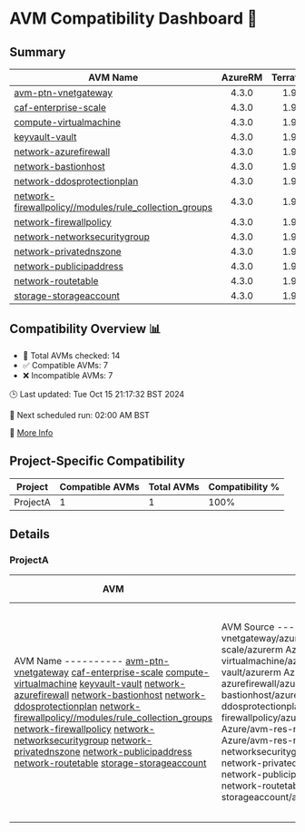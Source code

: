 # AVM Compatibility Dashboard 🚀

<!-- AVM_COMPATIBILITY_DASHBOARD_START -->

## Summary
| AVM Name | AzureRM | Terraform | Module | Compatible |
|----------|:-------:|:---------:|:------:|:----------:|
| [avm-ptn-vnetgateway](https://registry.terraform.io/modules/Azure/avm-ptn-vnetgateway/azurerm) | 4.3.0 | 1.9.7 | 0.6.0 | ❌ |
| [caf-enterprise-scale](https://registry.terraform.io/modules/Azure/caf-enterprise-scale/azurerm) | 4.3.0 | 1.9.7 | 6.0.0 | ❌ |
| [compute-virtualmachine](https://registry.terraform.io/modules/Azure/avm-res-compute-virtualmachine/azurerm) | 4.3.0 | 1.9.7 | 0.15.1 | ❌ |
| [keyvault-vault](https://registry.terraform.io/modules/Azure/avm-res-keyvault-vault/azurerm) | 4.3.0 | 1.9.7 | 0.9.1 | ✅ |
| [network-azurefirewall](https://registry.terraform.io/modules/Azure/avm-res-network-azurefirewall/azurerm) | 4.3.0 | 1.9.7 | 0.3.0 | ✅ |
| [network-bastionhost](https://registry.terraform.io/modules/Azure/avm-res-network-bastionhost/azurerm) | 4.3.0 | 1.9.7 | 0.3.0 | ❌ |
| [network-ddosprotectionplan](https://registry.terraform.io/modules/Azure/avm-res-network-ddosprotectionplan/azurerm) | 4.3.0 | 1.9.7 | 0.2.0 | ✅ |
| [network-firewallpolicy//modules/rule_collection_groups](https://registry.terraform.io/modules/Azure/avm-res-network-firewallpolicy/azurerm/0.3.1/submodules/rule_collection_groups) | 4.3.0 | 1.9.7 | 0.3.1 | ✅ |
| [network-firewallpolicy](https://registry.terraform.io/modules/Azure/avm-res-network-firewallpolicy/azurerm) | 4.3.0 | 1.9.7 | 0.3.1 | ✅ |
| [network-networksecuritygroup](https://registry.terraform.io/modules/Azure/avm-res-network-networksecuritygroup/azurerm) | 4.3.0 | 1.9.7 | 0.2.0 | ❌ |
| [network-privatednszone](https://registry.terraform.io/modules/Azure/avm-res-network-privatednszone/azurerm) | 4.3.0 | 1.9.7 | 0.2.0 | ❌ |
| [network-publicipaddress](https://registry.terraform.io/modules/Azure/avm-res-network-publicipaddress/azurerm) | 4.3.0 | 1.9.7 | 0.1.2 | ✅ |
| [network-routetable](https://registry.terraform.io/modules/Azure/avm-res-network-routetable/azurerm) | 4.3.0 | 1.9.7 | 0.3.0 | ✅ |
| [storage-storageaccount](https://registry.terraform.io/modules/Azure/avm-res-storage-storageaccount/azurerm) | 4.3.0 | 1.9.7 | 0.2.7 | ❌ |

## Compatibility Overview 📊
- 🔢 Total AVMs checked: 14
- ✅ Compatible AVMs: 7
- ❌ Incompatible AVMs: 7

🕒 Last updated: Tue Oct 15 21:17:32 BST 2024

🔄 Next scheduled run: 02:00 AM BST

🔗 [More Info](https://github.com/elabx-org/tf-avm-compatability-checker/actions/runs/11353698148)

## Project-Specific Compatibility

| Project | Compatible AVMs | Total AVMs | Compatibility % |
|---------|-----------------|------------|-----------------|
| ProjectA | 1 | 1 | 100% |

## Details

### ProjectA

| AVM | AVM Source | Module Version | Compatibility |
|-----|------------|----------------|---------------|
| AVM Name ---------- [avm-ptn-vnetgateway](https://registry.terraform.io/modules/Azure/avm-ptn-vnetgateway/azurerm) [caf-enterprise-scale](https://registry.terraform.io/modules/Azure/caf-enterprise-scale/azurerm) [compute-virtualmachine](https://registry.terraform.io/modules/Azure/avm-res-compute-virtualmachine/azurerm) [keyvault-vault](https://registry.terraform.io/modules/Azure/avm-res-keyvault-vault/azurerm) [network-azurefirewall](https://registry.terraform.io/modules/Azure/avm-res-network-azurefirewall/azurerm) [network-bastionhost](https://registry.terraform.io/modules/Azure/avm-res-network-bastionhost/azurerm) [network-ddosprotectionplan](https://registry.terraform.io/modules/Azure/avm-res-network-ddosprotectionplan/azurerm) [network-firewallpolicy//modules/rule_collection_groups](https://registry.terraform.io/modules/Azure/avm-res-network-firewallpolicy/azurerm/0.3.1/submodules/rule_collection_groups) [network-firewallpolicy](https://registry.terraform.io/modules/Azure/avm-res-network-firewallpolicy/azurerm) [network-networksecuritygroup](https://registry.terraform.io/modules/Azure/avm-res-network-networksecuritygroup/azurerm) [network-privatednszone](https://registry.terraform.io/modules/Azure/avm-res-network-privatednszone/azurerm) [network-publicipaddress](https://registry.terraform.io/modules/Azure/avm-res-network-publicipaddress/azurerm) [network-routetable](https://registry.terraform.io/modules/Azure/avm-res-network-routetable/azurerm) [storage-storageaccount](https://registry.terraform.io/modules/Azure/avm-res-storage-storageaccount/azurerm) | AVM Source ------------ Azure/avm-ptn-vnetgateway/azurerm Azure/caf-enterprise-scale/azurerm Azure/avm-res-compute-virtualmachine/azurerm Azure/avm-res-keyvault-vault/azurerm Azure/avm-res-network-azurefirewall/azurerm Azure/avm-res-network-bastionhost/azurerm Azure/avm-res-network-ddosprotectionplan/azurerm Azure/avm-res-network-firewallpolicy/azurerm//modules/rule_collection_groups Azure/avm-res-network-firewallpolicy/azurerm Azure/avm-res-network-networksecuritygroup/azurerm Azure/avm-res-network-privatednszone/azurerm Azure/avm-res-network-publicipaddress/azurerm Azure/avm-res-network-routetable/azurerm Azure/avm-res-storage-storageaccount/azurerm | Module Version ---------------- 0.6.0 6.0.0 0.15.1 0.9.1 0.3.0 0.3.0 0.2.0 0.3.1 0.3.1 0.2.0 0.2.0 0.1.2 0.3.0 0.2.7 | Compatibility --------------- incompatible incompatible incompatible compatible compatible incompatible compatible compatible compatible incompatible incompatible compatible compatible incompatible |
<!-- AVM_COMPATIBILITY_DASHBOARD_END -->
